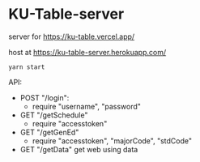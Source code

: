 # KU-Table-server

server for https://ku-table.vercel.app/

host at https://ku-table-server.herokuapp.com/

```
yarn start
```

API:

- POST "/login":
  - require "username", "password"
- GET "/getSchedule"
  - require "accesstoken"
- GET "/getGenEd"
  - require "accesstoken", "majorCode", "stdCode"
- GET "/getData" get web using data
